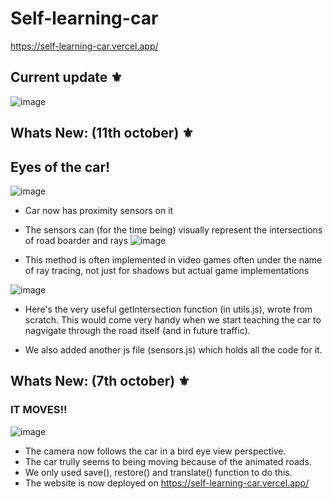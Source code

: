 # Self-learning-car 

https://self-learning-car.vercel.app/

## Current update ⚜️

![image](https://user-images.githubusercontent.com/70798888/194409674-829d70bb-55c2-4fb1-b891-beee67e98200.png)

## Whats New: (11th october) ⚜️
## Eyes of the car!

![image](https://user-images.githubusercontent.com/70798888/194950420-59322ed3-1eab-496c-9ee2-d7a7fc274f76.png)

* Car now has proximity sensors on it
* The sensors can (for the time being) visually represent the intersections of road boarder and rays
![image](https://user-images.githubusercontent.com/70798888/194950619-8c61c674-d21d-4c12-b12d-27d6a44b0b98.png)

* This method is often implemented in video games often under the name of ray tracing, not just for shadows but actual game implementations

![image](https://user-images.githubusercontent.com/70798888/194950460-346a5da5-7584-4d59-a3b4-ce8fc5827038.png)

* Here's the very useful getIntersection function (in utils.js), wrote from scratch. This would come very handy when we start teaching the car to nagvigate through the road itself (and in future traffic).

* We also added another js file (sensors.js) which holds all the code for it.

## Whats New: (7th october) ⚜️
### IT MOVES!!
![image](https://user-images.githubusercontent.com/70798888/194411646-52f16204-238f-4fed-ae72-26071e1c2501.png)

* The camera now follows the car in a bird eye view perspective.
* The car trully seems to being moving because of the animated roads.
* We only used save(), restore() and translate() function to do this.
* The website is now deployed on https://self-learning-car.vercel.app/



